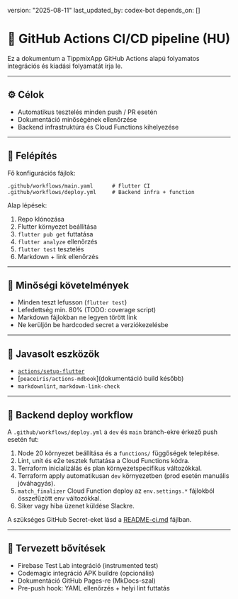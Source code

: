 version: "2025-08-11"
last_updated_by: codex-bot
depends_on: []

# 🚀 GitHub Actions CI/CD pipeline (HU)

Ez a dokumentum a TippmixApp GitHub Actions alapú folyamatos integrációs és kiadási folyamatát írja le.

---

## ⚙️ Célok

- Automatikus tesztelés minden push / PR esetén
- Dokumentáció minőségének ellenőrzése
- Backend infrastruktúra és Cloud Functions kihelyezése

---

## 🧩 Felépítés

Fő konfigurációs fájlok:

```
.github/workflows/main.yaml      # Flutter CI
.github/workflows/deploy.yml     # Backend infra + function
```

Alap lépések:

1. Repo klónozása
2. Flutter környezet beállítása
3. `flutter pub get` futtatása
4. `flutter analyze` ellenőrzés
5. `flutter test` tesztelés
6. Markdown + link ellenőrzés

---

## 🧪 Minőségi követelmények

- Minden teszt lefusson (`flutter test`)
- Lefedettség min. 80% (TODO: coverage script)
- Markdown fájlokban ne legyen törött link
- Ne kerüljön be hardcoded secret a verziókezelésbe

---

## 🧰 Javasolt eszközök

- [`actions/setup-flutter`](https://github.com/marketplace/actions/setup-flutter)
- \[`peaceiris/actions-mdbook`]\(dokumentáció build később)
- `markdownlint`, `markdown-link-check`

---

## 🚀 Backend deploy workflow

A `.github/workflows/deploy.yml` a `dev` és `main` branch-ekre érkező push esetén fut:

1. Node 20 környezet beállítása és a `functions/` függőségek telepítése.
2. Lint, unit és e2e tesztek futtatása a Cloud Functions kódra.
3. Terraform inicializálás és plan környezetspecifikus változókkal.
4. Terraform apply automatikusan `dev` környezetben (prod esetén manuális jóváhagyás).
5. `match_finalizer` Cloud Function deploy az `env.settings.*` fájlokból összefűzött env változókkal.
6. Siker vagy hiba üzenet küldése Slackre.

A szükséges GitHub Secret-eket lásd a [README-ci.md](../../README-ci.md) fájlban.

---

## 🚧 Tervezett bővítések

- Firebase Test Lab integráció (instrumented test)
- Codemagic integráció APK buildre (opcionális)
- Dokumentáció GitHub Pages-re (MkDocs-szal)
- Pre-push hook: YAML ellenőrzés + helyi lint futtatás
